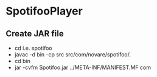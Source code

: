# SpotifooPlayer

## Create JAR file
- cd <project> i.e. spotifoo
- javac -d bin -cp src src/com/novare/spotifoo/*.*
- cd bin 
- jar -cvfm Spotifoo.jar ../META-INF/MANIFEST.MF com
